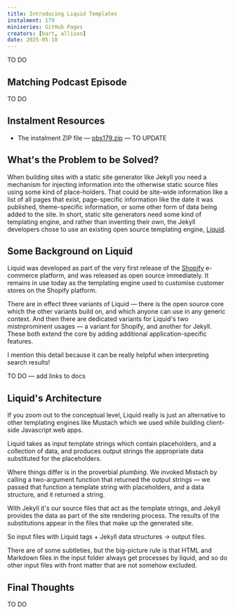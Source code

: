 ```yaml
---
title: Introducing Liquid Templates
instalment: 179
miniseries: GitHub Pages
creators: [bart, allison]
date: 2025-05-10
---
```

TO DO

## Matching Podcast Episode

TO DO

## Instalment Resources

- The instalment ZIP file — [pbs179.zip](./assets/pbs179.zip) — TO UPDATE

## What's the Problem to be Solved?

When building sites with a static site generator like Jekyll you need a mechanism for injecting information into the otherwise static source files using some kind of place-holders. That could be site-wide information like a list of all pages that exist, page-specific information like the date it was published, theme-specific information, or some other form of data being added to the site. In short, static site generators need some kind of templating engine, and rather than inventing their own, the Jekyll developers chose to use an existing open source templating engine, [Liquid](https://shopify.github.io/liquid/).

## Some Background on Liquid

Liquid was developed as part of the very first release of the [Shopify](https://www.shopify.com/) e-commerce platform, and was released as open source immediately. It remains in use today as the templating engine used to customise customer stores on the Shopify platform.

There are in effect three variants of Liquid —
there is the open source core which the other variants build on, and which anyone can use in any generic context. And then there are dedicated variants for Liquid's two mistnprominent usages — a variant for Shopify, and another for Jekyll. These both extend the core by adding additional application-specific features.

I mention this detail because it can be really helpful when interpreting search results!

TO DO — add links to docs

## Liquid's Architecture

If you zoom out to the conceptual level, Liquid really is just an alternative to other templating engines like Mustach which we used while building client-side Javascript web apps. 

Liquid takes as input template strings which contain placeholders, and a collection of data, and produces output strings the appropriate data substituted for the placeholders. 

Where things differ is in the proverbial *plumbing*. We invoked Mistach by calling a two-argument function that returned the output strings — we passed that function a template string with placeholders, and a data structure, and it returned a string.

With Jekyll it's our source files that act as the template strings, and Jekyll provides the data as part of the site rendering process. The results of the substitutions appear in the files that make up the generated site.

So input files with Liquid tags + Jekyll data structures -> output files.

There are of some subtleties, but the big-picture rule is that HTML and Markdown files in the input folder always get processes by liquid, and so do other input files with front matter that are not somehow excluded.

## Final Thoughts

TO DO